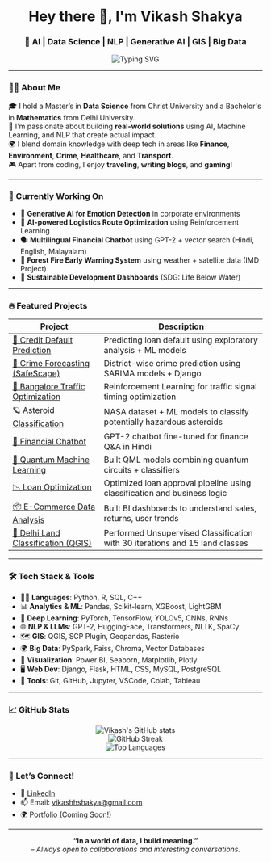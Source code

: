 <h1 align="center">Hey there 👋, I'm Vikash Shakya</h1>
<h3 align="center">🚀 AI | Data Science | NLP | Generative AI | GIS | Big Data</h3>

<p align="center">
  <img src="https://readme-typing-svg.demolab.com?font=Fira+Code&weight=500&size=24&pause=1000&center=true&vCenter=true&width=435&lines=Turning+data+into+insights;Passionate+about+ML%2C+AI%2C+NLP+%26+Optimization;Building+smart+real-world+solutions+%F0%9F%9A%80" alt="Typing SVG" />
</p>

---

### 👨‍💻 About Me

🎓 I hold a Master’s in **Data Science** from Christ University and a Bachelor's in **Mathematics** from Delhi University.  
🧠 I'm passionate about building **real-world solutions** using AI, Machine Learning, and NLP that create actual impact.  
🌍 I blend domain knowledge with deep tech in areas like **Finance**, **Environment**, **Crime**, **Healthcare**, and **Transport**.  
🎮 Apart from coding, I enjoy **traveling**, **writing blogs**, and **gaming**!

---

### 💼 Currently Working On

- 🧠 **Generative AI for Emotion Detection** in corporate environments
- 🚚 **AI-powered Logistics Route Optimization** using Reinforcement Learning
- 🗣️ **Multilingual Financial Chatbot** using GPT-2 + vector search (Hindi, English, Malayalam)
- 🌲 **Forest Fire Early Warning System** using weather + satellite data (IMD Project)
- 🐠 **Sustainable Development Dashboards** (SDG: Life Below Water)

---

### 🔥 Featured Projects

| Project | Description |
|--------|-------------|
| [🔐 Credit Default Prediction](https://github.com/vikashshakya1/Credit-Utilization-Prediction) | Predicting loan default using exploratory analysis + ML models |
| [🚨 Crime Forecasting (SafeScape)](https://github.com/vikashshakya1/Crime-Forecasting-Dashboard) | District-wise crime prediction using SARIMA models + Django |
| [🚗 Bangalore Traffic Optimization](https://github.com/vikashshakya1/Bangalore-Traffic-RL) | Reinforcement Learning for traffic signal timing optimization |
| [🪐 Asteroid Classification](https://github.com/vikashshakya1/Asteroid-Classification) | NASA dataset + ML models to classify potentially hazardous asteroids |
| [🤖 Financial Chatbot](https://github.com/vikashshakya1/Multilingual-FinChatbot) | GPT-2 chatbot fine-tuned for finance Q&A in Hindi |
| [🧪 Quantum Machine Learning](https://github.com/vikashshakya1/Quantum-ML) | Built QML models combining quantum circuits + classifiers |
| [📉 Loan Optimization](https://github.com/vikashshakya1/Loan-Optimization) | Optimized loan approval pipeline using classification and business logic |
| [📦 E-Commerce Data Analysis](https://github.com/vikashshakya1/Ecommerce-Dashboard) | Built BI dashboards to understand sales, returns, user trends |
| [📍 Delhi Land Classification (QGIS)](https://github.com/vikashshakya1/QGIS-Classification) | Performed Unsupervised Classification with 30 iterations and 15 land classes |

---

### 🛠️ Tech Stack & Tools

- 🧑‍💻 **Languages**: Python, R, SQL, C++
- 📊 **Analytics & ML**: Pandas, Scikit-learn, XGBoost, LightGBM
- 🧠 **Deep Learning**: PyTorch, TensorFlow, YOLOv5, CNNs, RNNs
- 🌐 **NLP & LLMs**: GPT-2, HuggingFace, Transformers, NLTK, SpaCy
- 🗺️ **GIS**: QGIS, SCP Plugin, Geopandas, Rasterio
- 🌍 **Big Data**: PySpark, Faiss, Chroma, Vector Databases
- 🧪 **Visualization**: Power BI, Seaborn, Matplotlib, Plotly
- 🖥️ **Web Dev**: Django, Flask, HTML, CSS, MySQL, PostgreSQL
- 🧰 **Tools**: Git, GitHub, Jupyter, VSCode, Colab, Tableau

---

### 📈 GitHub Stats

<p align="center">
  <img src="https://github-readme-stats.vercel.app/api?username=vikashshakya1&show_icons=true&theme=radical" alt="Vikash's GitHub stats" />
  <br>
  <img src="https://github-readme-streak-stats.herokuapp.com/?user=vikashshakya1&theme=tokyonight" alt="GitHub Streak" />
  <br>
  <img src="https://github-readme-stats.vercel.app/api/top-langs/?username=vikashshakya1&layout=compact&theme=midnight-purple" alt="Top Languages" />
</p>

---

### 🤝 Let’s Connect!

- 💼 [LinkedIn](https://www.linkedin.com/in/vikash-shakya-351469218/)
- 📫 Email: vikashhshakya@gmail.com
- 🌍 [Portfolio (Coming Soon!)](https://github.com/vikashshakya1)

---

<p align="center">
  <b>“In a world of data, I build meaning.”</b><br>
  <i>– Always open to collaborations and interesting conversations.</i>
</p>
